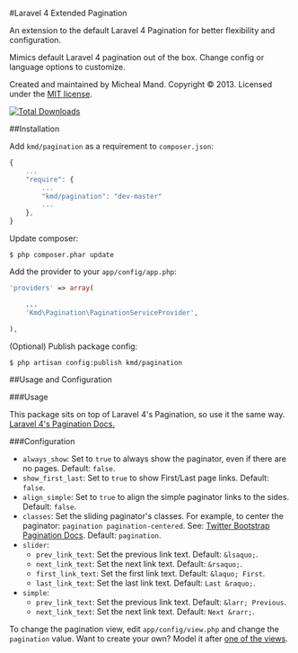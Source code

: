 #Laravel 4 Extended Pagination

An extension to the default Laravel 4 Pagination for better flexibility and configuration.

Mimics default Laravel 4 pagination out of the box. Change config or language options to customize.

Created and maintained by Micheal Mand. Copyright &copy; 2013. Licensed under the [MIT license](LICENSE.md).

[![Total Downloads](https://poser.pugx.org/kmd/pagination/downloads.png)](https://packagist.org/packages/kmd/pagination)

##Installation

Add `kmd/pagination` as a requirement to `composer.json`:

```javascript
{
    ...
    "require": {
        ...
        "kmd/pagination": "dev-master"
        ...
    },
}
```

Update composer:

```
$ php composer.phar update
```

Add the provider to your `app/config/app.php`:

```php
'providers' => array(

    ...
    'Kmd\Pagination\PaginationServiceProvider',

),
```

(Optional) Publish package config:

```
$ php artisan config:publish kmd/pagination
```

##Usage and Configuration

###Usage

This package sits on top of Laravel 4's Pagination, so use it the same way. [Laravel 4's Pagination Docs.](http://laravel.com/docs/pagination#usage)

###Configuration

 * `always_show`: Set to `true` to always show the paginator, even if there are no pages. Default: `false`.
 * `show_first_last`: Set to `true` to show First/Last page links. Default: `false`.
 * `align_simple`: Set to `true` to align the simple paginator links to the sides. Default: `false`.
 * `classes`: Set the sliding paginator's classes. For example, to center the paginator: `pagination pagination-centered`. See: [Twitter Bootstrap Pagination Docs](http://twitter.github.io/bootstrap/components.html#pagination). Default: `pagination`.
 * `slider`:
   * `prev_link_text`: Set the previous link text. Default: `&lsaquo;`.
   * `next_link_text`: Set the next link text. Default: `&rsaquo;`.
   * `first_link_text`: Set the first link text. Default: `&laquo; First`.
   * `last_link_text`: Set the last link text. Default: `Last &raquo;`.
 * `simple`:
   * `prev_link_text`: Set the previous link text. Default: `&larr; Previous`.
   * `next_link_text`: Set the next link text. Default: `Next &rarr;`.

To change the pagination view, edit `app/config/view.php` and change the `pagination` value. Want to create your own? Model it after [one of the views](src/views).
